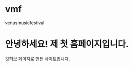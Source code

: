# vmf
venusmusicfestival
<!DOCTYPE html>
<html lang="ko">
<head>
    <meta charset="UTF-8">
    <meta name="viewport" content="width=device-width, initial-scale=1.0">
    <title>내 홈페이지</title>
</head>
<body>
    <h1>안녕하세요! 제 첫 홈페이지입니다.</h1>
    <p>깃허브 페이지로 만든 사이트입니다.</p>
</body>
</html>
